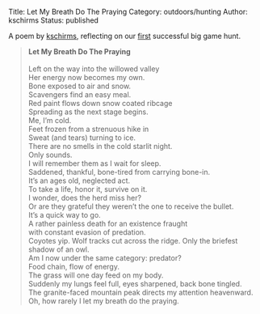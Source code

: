 Title: Let My Breath Do The Praying
Category: outdoors/hunting
Author: kschirms
Status: published

A poem by [kschirms](/author/kschirms.html), reflecting on our [first](/first-elk-hunt-retrospective.html) successful big game hunt.

> <strong>Let My Breath Do The Praying</strong><br><br>Left on the way into the willowed valley<br>Her energy now becomes my own.<br>Bone exposed to air and snow.<br>Scavengers find an easy meal.<br>Red paint flows down snow coated ribcage<br>Spreading as the next stage begins.<br>Me, I’m cold.<br>Feet frozen from a strenuous hike in<br>Sweat (and tears) turning to ice.<br>There are no smells in the cold starlit night.<br>Only sounds.<br>I will remember them as I wait for sleep.<br>Saddened, thankful, bone-tired from carrying bone-in.<br>It’s an ages old, neglected act.<br>To take a life, honor it, survive on it.<br>I wonder, does the herd miss her?<br>Or are they grateful they weren’t the one to receive the bullet.<br>It’s a quick way to go.<br>A rather painless death for an existence fraught<br>with constant evasion of predation.<br>Coyotes yip. Wolf tracks cut across the ridge. Only the briefest shadow of an owl.<br>Am I now under the same category: predator?<br>Food chain, flow of energy.<br>The grass will one day feed on my body.<br>Suddenly my lungs feel full, eyes sharpened, back bone tingled.<br>The granite-faced mountain peak directs my attention heavenward.<br>Oh, how rarely I let my breath do the praying.<br>
